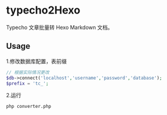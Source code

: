 # typecho2Hexo

Typecho 文章批量转 Hexo Markdown 文档。

## Usage

1.修改数据库配置，表前缀

```php
// 根据实际情况更改
$db->connect('localhost','username','password','database');
$prefix = 'tc_';
```

2.运行

```bash
php converter.php
```

